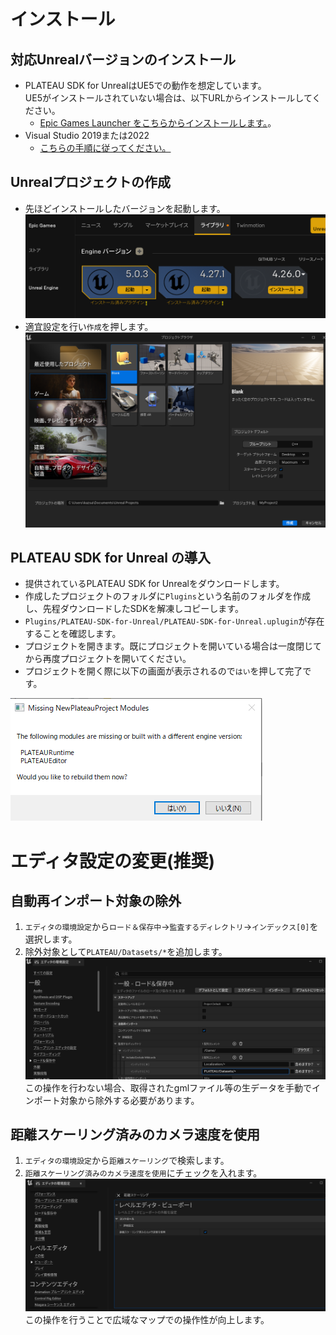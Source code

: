 # インストール
## 対応Unrealバージョンのインストール
- PLATEAU SDK for UnrealはUE5での動作を想定しています。  
  UE5がインストールされていない場合は、以下URLからインストールしてください。
  - [Epic Games Launcher をこちらからインストールします。](https://www.unrealengine.com/ja/download)。
- Visual Studio 2019または2022
  - [こちらの手順に従ってください。](https://docs.unrealengine.com/5.0/ja/setting-up-visual-studio-development-environment-for-cplusplus-projects-in-unreal-engine/)

## Unrealプロジェクトの作成
- 先ほどインストールしたバージョンを起動します。
![](../resources/manual/installation/epicGameLauncherLaunchUnrealEngine.png)
- 適宜設定を行い`作成`を押します。
![](../resources/manual/installation/unrealEngineNewProjectCategory.png)

## PLATEAU SDK for Unreal の導入
 - 提供されているPLATEAU SDK for Unrealをダウンロードします。
 - 作成したプロジェクトのフォルダに`Plugins`という名前のフォルダを作成し、先程ダウンロードしたSDKを解凍しコピーします。
 - `Plugins/PLATEAU-SDK-for-Unreal/PLATEAU-SDK-for-Unreal.uplugin`が存在することを確認します。
 - プロジェクトを開きます。既にプロジェクトを開いている場合は一度閉じてから再度プロジェクトを開いてください。
 - プロジェクトを開く際に以下の画面が表示されるので`はい`を押して完了です。

![](../resources/manual/installation/pluginBuild.png)

# エディタ設定の変更(推奨)
## 自動再インポート対象の除外
1. `エディタの環境設定`から`ロード＆保存中`→`監査するディレクトリ`→`インデックス[0]`を選択します。
2. 除外対象として`PLATEAU/Datasets/*`を追加します。
![](../resources/manual/installation/excludeFromReimportTarget.png)
この操作を行わない場合、取得されたgmlファイル等の生データを手動でインポート対象から除外する必要があります。

## 距離スケーリング済みのカメラ速度を使用
1. `エディタの環境設定`から`距離スケーリング`で検索します。
2. `距離スケーリング済みのカメラ速度を使用`にチェックを入れます。
![](../resources/manual/installation/distanceScaled.png)
この操作を行うことで広域なマップでの操作性が向上します。